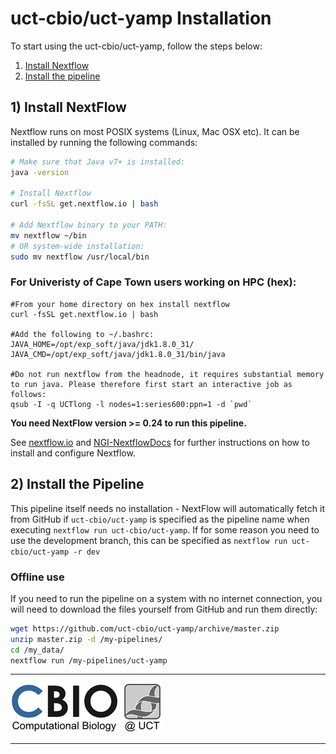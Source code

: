 # uct-cbio/uct-yamp Installation

To start using the uct-cbio/uct-yamp, follow the steps below:

1. [Install Nextflow](#install-nextflow)
2. [Install the pipeline](#install-the-pipeline)

## 1) Install NextFlow
Nextflow runs on most POSIX systems (Linux, Mac OSX etc). It can be installed by running the following commands:

```bash
# Make sure that Java v7+ is installed:
java -version

# Install Nextflow
curl -fsSL get.nextflow.io | bash

# Add Nextflow binary to your PATH:
mv nextflow ~/bin
# OR system-wide installation:
sudo mv nextflow /usr/local/bin
```

### For Univeristy of Cape Town users working on HPC (hex):
```
#From your home directory on hex install nextflow
curl -fsSL get.nextflow.io | bash

#Add the following to ~/.bashrc:
JAVA_HOME=/opt/exp_soft/java/jdk1.8.0_31/
JAVA_CMD=/opt/exp_soft/java/jdk1.8.0_31/bin/java

#Do not run nextflow from the headnode, it requires substantial memory to run java. Please therefore first start an interactive job as follows: 
qsub -I -q UCTlong -l nodes=1:series600:ppn=1 -d `pwd`
```

**You need NextFlow version >= 0.24 to run this pipeline.**

See [nextflow.io](https://www.nextflow.io/) and [NGI-NextflowDocs](https://github.com/SciLifeLab/NGI-NextflowDocs) for further instructions on how to install and configure Nextflow.

## 2) Install the Pipeline
This pipeline itself needs no installation - NextFlow will automatically fetch it from GitHub if `uct-cbio/uct-yamp` is specified as the pipeline name when executing `nextflow run uct-cbio/uct-yamp`. If for some reason you need to use the development branch, this can be specified as `nextflow run uct-cbio/uct-yamp -r dev`

### Offline use

If you need to run the pipeline on a system with no internet connection, you will need to download the files yourself from GitHub and run them directly:

```bash
wget https://github.com/uct-cbio/uct-yamp/archive/master.zip
unzip master.zip -d /my-pipelines/
cd /my_data/
nextflow run /my-pipelines/uct-yamp
```

---

[![UCT Computational Biology](/assets/cbio_logo.png)](http://www.cbio.uct.ac.za/)

---
